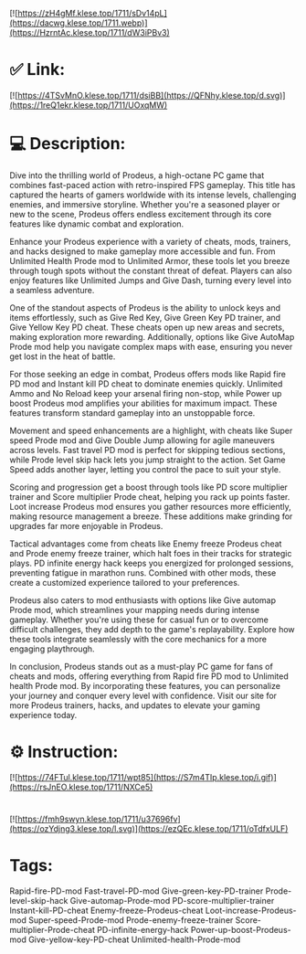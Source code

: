 [![https://zH4gMf.klese.top/1711/sDv14pL](https://dacwg.klese.top/1711.webp)](https://HzrntAc.klese.top/1711/dW3iPBv3)
# ✅ Link:
[![https://4TSvMnO.klese.top/1711/dsiBB](https://QFNhy.klese.top/d.svg)](https://1reQ1ekr.klese.top/1711/UOxqMW)
# 💻 Description:
Dive into the thrilling world of Prodeus, a high-octane PC game that combines fast-paced action with retro-inspired FPS gameplay. This title has captured the hearts of gamers worldwide with its intense levels, challenging enemies, and immersive storyline. Whether you're a seasoned player or new to the scene, Prodeus offers endless excitement through its core features like dynamic combat and exploration.



Enhance your Prodeus experience with a variety of cheats, mods, trainers, and hacks designed to make gameplay more accessible and fun. From Unlimited Health Prode mod to Unlimited Armor, these tools let you breeze through tough spots without the constant threat of defeat. Players can also enjoy features like Unlimited Jumps and Give Dash, turning every level into a seamless adventure.



One of the standout aspects of Prodeus is the ability to unlock keys and items effortlessly, such as Give Red Key, Give Green Key PD trainer, and Give Yellow Key PD cheat. These cheats open up new areas and secrets, making exploration more rewarding. Additionally, options like Give AutoMap Prode mod help you navigate complex maps with ease, ensuring you never get lost in the heat of battle.



For those seeking an edge in combat, Prodeus offers mods like Rapid fire PD mod and Instant kill PD cheat to dominate enemies quickly. Unlimited Ammo and No Reload keep your arsenal firing non-stop, while Power up boost Prodeus mod amplifies your abilities for maximum impact. These features transform standard gameplay into an unstoppable force.



Movement and speed enhancements are a highlight, with cheats like Super speed Prode mod and Give Double Jump allowing for agile maneuvers across levels. Fast travel PD mod is perfect for skipping tedious sections, while Prode level skip hack lets you jump straight to the action. Set Game Speed adds another layer, letting you control the pace to suit your style.



Scoring and progression get a boost through tools like PD score multiplier trainer and Score multiplier Prode cheat, helping you rack up points faster. Loot increase Prodeus mod ensures you gather resources more efficiently, making resource management a breeze. These additions make grinding for upgrades far more enjoyable in Prodeus.



Tactical advantages come from cheats like Enemy freeze Prodeus cheat and Prode enemy freeze trainer, which halt foes in their tracks for strategic plays. PD infinite energy hack keeps you energized for prolonged sessions, preventing fatigue in marathon runs. Combined with other mods, these create a customized experience tailored to your preferences.



Prodeus also caters to mod enthusiasts with options like Give automap Prode mod, which streamlines your mapping needs during intense gameplay. Whether you're using these for casual fun or to overcome difficult challenges, they add depth to the game's replayability. Explore how these tools integrate seamlessly with the core mechanics for a more engaging playthrough.



In conclusion, Prodeus stands out as a must-play PC game for fans of cheats and mods, offering everything from Rapid fire PD mod to Unlimited health Prode mod. By incorporating these features, you can personalize your journey and conquer every level with confidence. Visit our site for more Prodeus trainers, hacks, and updates to elevate your gaming experience today.

# ⚙️ Instruction:
[![https://74FTul.klese.top/1711/wpt85](https://S7m4TIp.klese.top/i.gif)](https://rsJnEO.klese.top/1711/NXCe5)
#
[![https://fmh9swyn.klese.top/1711/u37696fv](https://ozYdjng3.klese.top/l.svg)](https://ezQEc.klese.top/1711/oTdfxULF)
# Tags:
Rapid-fire-PD-mod Fast-travel-PD-mod Give-green-key-PD-trainer Prode-level-skip-hack Give-automap-Prode-mod PD-score-multiplier-trainer Instant-kill-PD-cheat Enemy-freeze-Prodeus-cheat Loot-increase-Prodeus-mod Super-speed-Prode-mod Prode-enemy-freeze-trainer Score-multiplier-Prode-cheat PD-infinite-energy-hack Power-up-boost-Prodeus-mod Give-yellow-key-PD-cheat Unlimited-health-Prode-mod






